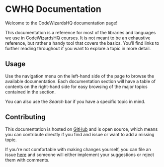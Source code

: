 # CWHQ Documentation

Welcome to the CodeWizardsHQ documentation page! 

This documentation is a reference for most of the libraries and languages we use in CodeWizardsHQ courses. It is not meant to be an exhaustive reference, but rather a handy tool that covers the basics. You'll find links to further reading throughout if you want to explore a topic in more detail. 

## Usage

Use the navigation menu on the left-hand side of the page to browse the available documentation. Each documentation section will have a table of contents on the right-hand side for easy browsing of the major topics contained in the section.

You can also use the <em>Search</em> bar if you have a specific topic in mind.

## Contributing

This documentation is hosted on [GitHub](https://github.com/codewizardshq/docs/) and is open source, which means you can contribute directly if you find and issue or want to add a missing topic. 

If you're not comfortable with making changes yourself, you can file an issue [here](https://github.com/codewizardshq/docs/issues) and someone will either implement your suggestions or reject them with comments.
